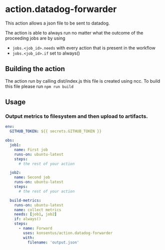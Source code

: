 # action.datadog-forwarder

This action allows a json file to be sent to datadog.

The action is able to always run no matter what the outcome of the proceeding jobs are by using

- `jobs.<job_id>.needs` with every action that is present in the workflow
- `jobs.<job_id>.if` set to always()

## Building the action

The action run by calling dist/index.js this file is created using ncc. To build this file please run `npm run build`

## Usage

### Output metrics to filesystem and then upload to artifacts.

```yaml
env:
  GITHUB_TOKEN: ${{ secrets.GITHUB_TOKEN }}

obs:
  job1:
    name: First job
    runs-on: ubuntu-latest
    steps:
      # the rest of your action

  job2:
    name: Second job
    runs-on: ubuntu-latest
    steps:
      # the rest of your action

  build-metrics:
    runs-on: ubuntu-latest
    name: collect metrics
    needs: [job1, job2]
    if: always()
    steps:
      - name: Forward
        uses: konsentus/action.datadog-forwarder
        with:
          filename: 'output.json'
```
